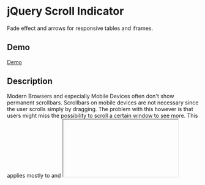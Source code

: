 # jQuery Scroll Indicator
Fade effect and arrows for responsive tables and iframes.
## Demo
[Demo](http://naminho.ch/scroll-indicator)
## Description
Modern Browsers and especially Mobile Devices often don't show permanent scrollbars. Scrollbars on mobile devices are not necessary since the user scrolls simply by dragging. The problem with this however is that users might miss the possibility to scroll a certain window to see more. This applies mostly to <table> and <iframe> elements.

Through a fade effect on the sides this plugin tries to indicate the possibility to scroll.
## Download
[Source](http://naminho.ch/scroll-indicator)
[Minified](http://naminho.ch/scroll-indicator)
## Usage
```
$('table').indicator();
$('iframe').indicator();
```
## Features
### Color
```
$('table').indicate({color: #0000FF});
```
### Arrows
The arrows can be hidden like this.
```
$('table').indicate({arrows: false});
```

